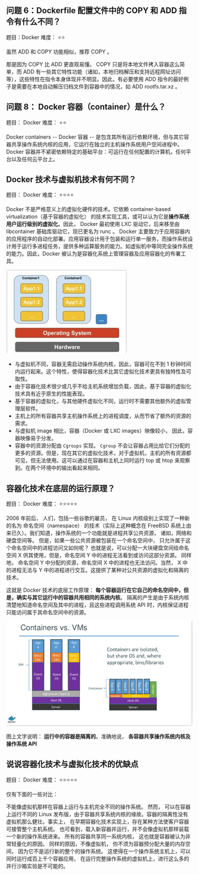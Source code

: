 ## 问题 6：Dockerfile 配置文件中的 COPY 和 ADD 指令有什么不同？

题目：Docker
难度： ⭐⭐

虽然 ADD 和 COPY 功能相似，推荐 COPY 。

那是因为 COPY 比 ADD 更直观易懂。 COPY 只是将本地文件拷入容器这么简单，而 ADD 有一些其它特性功能（诸如，本地归档解压和支持远程网址访问等），这些特性在指令本身体现并不明显。因此，有必要使用 ADD 指令的最好例子是需要在本地自动解压归档文件到容器中的情况，如 ADD rootfs.tar.xz 。



## 问题 8： Docker 容器（container）是什么？

题目： Docker
难度： ⭐⭐

Docker containers -- Docker 容器 -- 是包含其所有运行依赖环境，但与其它容器共享操作系统内核的应用，它运行在独立的主机操作系统用户空间进程中。Docker 容器并不紧密依赖特定的基础平台：可运行在任何配置的计算机，任何平台以及任何云平台上。



## Docker 技术与虚拟机技术有何不同？

题目： Docker
难度： ⭐⭐⭐⭐

Docker 不是严格意义上的虚拟化硬件的技术。它依赖 container-based virtualization（基于容器的虚拟化） 的技术实现工具，或可以认为它是**操作系统用户运行级别的虚拟化**。因此， Docker 最初使用 LXC 驱动它，后来移至由 libcontainer 基础库驱动它，现已更名为 runc 。 Docker 主要致力于应用容器内的应用程序的自动化部署。应用容器设计用于包装和运行单一服务，而操作系统设计用于运行多进程任务，提供多种运算服务的能力。如虚拟机中等同完全操作系统的能力。因此，Docker 被认为是容器化系统上管理容器及应用容器化的布署工具。

![image-20210929145115242](面试题.assets/image-20210929145115242.png)

- 与虚拟机不同，容器无需启动操作系统内核，因此，容器可在不到 1 秒钟时间内运行起来。这个特性，使得容器化技术比其它虚拟化技术更具有独特性及可取性。
- 由于容器化技术很少或几乎不给主机系统增加负载，因此，基于容器的虚拟化技术具有近乎原生的性能表现。
- 基于容器的虚拟化，与其他硬件虚拟化不同，运行时不需要其他额外的虚拟管理层软件。
- 主机上的所有容器共享主机操作系统上的进程调度，从而节省了额外的资源的需求。
- 与虚拟机 image 相比，容器（Docker 或 LXC images）映像较小， 因此，容器映像易于分发。
- 容器中的资源分配由 `Cgroups` 实现。 `Cgroup` 不会让容器占用比给它们分配的更多的资源。但是，现在其它的虚拟化技术，对于虚拟机，主机的所有资源都可见，但无法使用。这可以通过在容器和主机上同时运行 top 或 htop 来观察到。在两个环境中的输出看起来相同。





## 容器化技术在底层的运行原理？

题目：  Docker
难度： ⭐⭐⭐⭐⭐

2006 年前后， 人们，包括一些谷歌的雇员， 在 Linux 内核级别上实现了一种新的名为 命名空间（namespace） 的技术（实际上这种概念在 FreeBSD 系统上由来已久）。我们知道，操作系统的一个功能就是进程共享公共资源， 诸如，网络和硬盘空间等。 但是，如果一些公共资源被包装在一个命名空间中， 只允许属于这个命名空间中的进程访问又如何呢？ 也就是说，可以分配一大块硬盘空间给命名空间 X 供其使用，但是，命名空间 Y 中的进程无法看到或访问这部分资源。 同样地， 命名空间 Y 中分配的资源，命名空间 X 中的进程也无法访问。当然， X 中的进程无法与 Y 中的进程进行交互。这提供了某种对公共资源的虚拟化和隔离的技术。

这就是 Docker 技术的底层工作原理： **每个容器运行在它自己的命名空间中，但是，确实与其它运行中的容器共用相同的系统内核**。 隔离的产生是由于系统内核清楚地知道命名空间及其中的进程，且这些进程调用系统 API 时，内核保证进程只能访问属于其命名空间中的资源。

![image-20210929145057233](面试题.assets/image-20210929145057233.png)

图上文字说明： **运行中的容器是隔离的**。准确地说， **各容器共享操作系统内核及操作系统 API**



## 说说容器化技术与虚拟化技术的优缺点

题目： Docker
难度： ⭐⭐⭐⭐⭐

仅有下面的一些对比：

不能像虚拟机那样在容器上运行与主机完全不同的操作系统。 然而， 可以在容器上运行不同的 Linux 发布版，由于容器共享系统内核的缘故。容器的隔离性没有虚拟机那么健壮。事实上， 在早期容器化技术实现上，存在某种方法使客户容器可接管整个主机系统。
也可看到，载入新容器并运行，并不会像虚拟机那样装载一个新的操作系统进来。
所有的容器共享同一系统内核， 这也就是容器被认为非常轻量化的原因。
同样的原因，不像虚拟机， 你不须为容器预分配大量的内存空间， 因为它不是运行新的整个的操作系统。 这使得在一个操作系统主机上，可以同时运行成百上千个容器应用， 在运行完整操作系统的虚拟机上，进行这么多的并行沙箱实验是不可能的。

